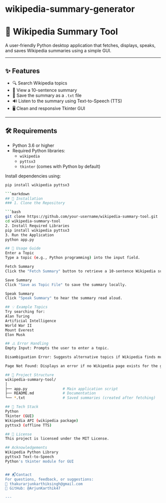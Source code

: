 # wikipedia-summary-generator
# 🧠 Wikipedia Summary Tool

A user-friendly Python desktop application that fetches, displays, speaks, and saves Wikipedia summaries using a simple GUI.

---

## ✨ Features

- 🔍 Search Wikipedia topics
- 📄 View a 10-sentence summary
- 💾 Save the summary as a `.txt` file
- 🔊 Listen to the summary using Text-to-Speech (TTS)
- 🖥️ Clean and responsive Tkinter GUI

---

## 🛠 Requirements

- Python 3.6 or higher
- Required Python libraries:
  - `wikipedia`
  - `pyttsx3`
  - `tkinter` (comes with Python by default)

Install dependencies using:
```bash
pip install wikipedia pyttsx3

```markdown
## 🚀 Installation
### 1. Clone the Repository

```bash
git clone https://github.com/your-username/wikipedia-summary-tool.git
cd wikipedia-summary-tool
2. Install Required Libraries
pip install wikipedia pyttsx3
3. Run the Application
python app.py

## 🧭 Usage Guide
Enter a Topic
Type a topic (e.g., Python programming) into the input field.

Fetch Summary
Click the "Fetch Summary" button to retrieve a 10-sentence Wikipedia summary.

Save Summary
Click "Save as Topic File" to save the summary locally.

Speak Summary
Click "Speak Summary" to hear the summary read aloud.

## 💡 Example Topics
Try searching for:
Alan Turing
Artificial Intelligence
World War II
Mount Everest
Elon Musk

## ⚠️ Error Handling
Empty Input: Prompts the user to enter a topic.

Disambiguation Error: Suggests alternative topics if Wikipedia finds multiple pages.

Page Not Found: Displays an error if no Wikipedia page exists for the given input.

## 📁 Project Structure
wikipedia-summary-tool/
│
├── app.py                # Main application script
├── README.md             # Documentation
└── *.txt                 # Saved summaries (created after fetching)

## 🧱 Tech Stack
Python
Tkinter (GUI)
Wikipedia API (wikipedia package)
pyttsx3 (offline TTS)

## 📜 License
This project is licensed under the MIT License.

## Acknowledgements
Wikipedia Python Library
pyttsx3 Text-to-Speech
Python's tkinter module for GUI


## 📬Contact
For questions, feedback, or suggestions:
📧 thakurarjunkarthiksingh@gmail.com
🐙 GitHub: @ArjunKarthik47

---
